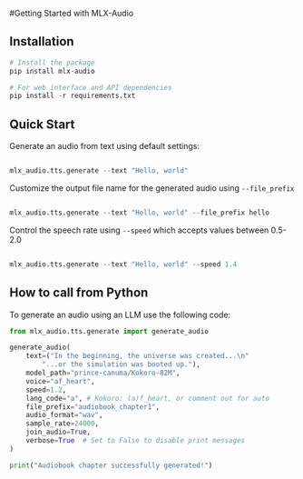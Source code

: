 #Getting Started with MLX-Audio

## Installation

```py linenums="1"
# Install the package
pip install mlx-audio

# For web interface and API dependencies
pip install -r requirements.txt
```

## Quick Start

Generate an audio from text using default settings:

```py

mlx_audio.tts.generate --text "Hello, world"

```

Customize the output file name for the generated audio using `--file_prefix`

```py

mlx_audio.tts.generate --text "Hello, world" --file_prefix hello

```

Control the speech rate using `--speed` which accepts values between 0.5-2.0

```py 

mlx_audio.tts.generate --text "Hello, world" --speed 1.4

```

## How to call from Python

To generate an audio using an LLM use the following code:

```py
from mlx_audio.tts.generate import generate_audio

generate_audio(
    text=("In the beginning, the universe was created...\n"
        "...or the simulation was booted up."),
    model_path="prince-canuma/Kokoro-82M",
    voice="af_heart",
    speed=1.2,
    lang_code="a", # Kokoro: (a)f_heart, or comment out for auto
    file_prefix="audiobook_chapter1",
    audio_format="wav",
    sample_rate=24000,
    join_audio=True,
    verbose=True  # Set to False to disable print messages
)

print("Audiobook chapter successfully generated!")
```
